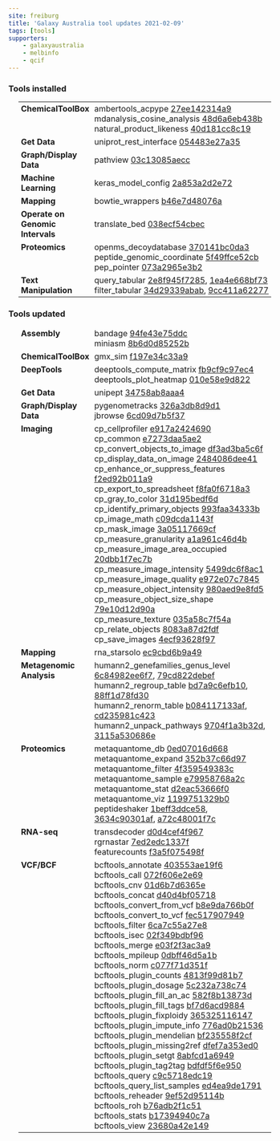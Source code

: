```yaml
---
site: freiburg
title: 'Galaxy Australia tool updates 2021-02-09'
tags: [tools]
supporters:
    - galaxyaustralia
    - melbinfo
    - qcif
---
```



<style>
  table {
    width: 100%;
    margin: 10px 20px;
  }
  table th {
    display: none;
  }
  td {
    padding: 3px 5px;
  }
  tr td:nth-child(1) {
    vertical-align: top;
    width: 25%;
  }
</style>

### Tools installed

| Section | Tool |
|---------|-----|
| **ChemicalToolBox** | ambertools_acpype [27ee142314a9](https://toolshed.g2.bx.psu.edu/view/chemteam/ambertools_acpype/27ee142314a9)<br/>mdanalysis_cosine_analysis [48d6a6eb438b](https://toolshed.g2.bx.psu.edu/view/chemteam/mdanalysis_cosine_analysis/48d6a6eb438b)<br/>natural_product_likeness [40d181cc8c19](https://toolshed.g2.bx.psu.edu/view/bgruening/natural_product_likeness/40d181cc8c19) |
| **Get Data** | uniprot_rest_interface [054483e27a35](https://toolshed.g2.bx.psu.edu/view/bgruening/uniprot_rest_interface/054483e27a35) |
| **Graph/Display Data** | pathview [03c13085aecc](https://toolshed.g2.bx.psu.edu/view/iuc/pathview/03c13085aecc) |
| **Machine Learning** | keras_model_config [2a853a2d2e72](https://toolshed.g2.bx.psu.edu/view/bgruening/keras_model_config/2a853a2d2e72) |
| **Mapping** | bowtie_wrappers [b46e7d48076a](https://toolshed.g2.bx.psu.edu/view/devteam/bowtie_wrappers/b46e7d48076a) |
| **Operate on Genomic Intervals** | translate_bed [038ecf54cbec](https://toolshed.g2.bx.psu.edu/view/galaxyp/translate_bed/038ecf54cbec) |
| **Proteomics** | openms_decoydatabase [370141bc0da3](https://toolshed.g2.bx.psu.edu/view/galaxyp/openms_decoydatabase/370141bc0da3)<br/>peptide_genomic_coordinate [5f49ffce52cb](https://toolshed.g2.bx.psu.edu/view/galaxyp/peptide_genomic_coordinate/5f49ffce52cb)<br/>pep_pointer [073a2965e3b2](https://toolshed.g2.bx.psu.edu/view/galaxyp/pep_pointer/073a2965e3b2) |
| **Text Manipulation** | query_tabular [2e8f945f7285](https://toolshed.g2.bx.psu.edu/view/iuc/query_tabular/2e8f945f7285), [1ea4e668bf73](https://toolshed.g2.bx.psu.edu/view/iuc/query_tabular/1ea4e668bf73)<br/>filter_tabular [34d29339abab](https://toolshed.g2.bx.psu.edu/view/iuc/filter_tabular/34d29339abab), [9cc411a62277](https://toolshed.g2.bx.psu.edu/view/iuc/filter_tabular/9cc411a62277) |

### Tools updated

| Section | Tool |
|---------|-----|
| **Assembly** | bandage [94fe43e75ddc](https://toolshed.g2.bx.psu.edu/view/iuc/bandage/94fe43e75ddc)<br/>miniasm [8b6d0d85252b](https://toolshed.g2.bx.psu.edu/view/iuc/miniasm/8b6d0d85252b) |
| **ChemicalToolBox** | gmx_sim [f197e34c33a9](https://toolshed.g2.bx.psu.edu/view/chemteam/gmx_sim/f197e34c33a9) |
| **DeepTools** | deeptools_compute_matrix [fb9cf9c97ec4](https://toolshed.g2.bx.psu.edu/view/bgruening/deeptools_compute_matrix/fb9cf9c97ec4)<br/>deeptools_plot_heatmap [010e58e9d822](https://toolshed.g2.bx.psu.edu/view/bgruening/deeptools_plot_heatmap/010e58e9d822) |
| **Get Data** | unipept [34758ab8aaa4](https://toolshed.g2.bx.psu.edu/view/galaxyp/unipept/34758ab8aaa4) |
| **Graph/Display Data** | pygenometracks [326a3db8d9d1](https://toolshed.g2.bx.psu.edu/view/iuc/pygenometracks/326a3db8d9d1)<br/>jbrowse [6cd09d7b5f37](https://toolshed.g2.bx.psu.edu/view/iuc/jbrowse/6cd09d7b5f37) |
| **Imaging** | cp_cellprofiler [e917a2424690](https://toolshed.g2.bx.psu.edu/view/bgruening/cp_cellprofiler/e917a2424690)<br/>cp_common [e7273daa5ae2](https://toolshed.g2.bx.psu.edu/view/bgruening/cp_common/e7273daa5ae2)<br/>cp_convert_objects_to_image [df3ad3ba5c6f](https://toolshed.g2.bx.psu.edu/view/bgruening/cp_convert_objects_to_image/df3ad3ba5c6f)<br/>cp_display_data_on_image [2484086dee41](https://toolshed.g2.bx.psu.edu/view/bgruening/cp_display_data_on_image/2484086dee41)<br/>cp_enhance_or_suppress_features [f2ed92b011a9](https://toolshed.g2.bx.psu.edu/view/bgruening/cp_enhance_or_suppress_features/f2ed92b011a9)<br/>cp_export_to_spreadsheet [f8fa0f6718a3](https://toolshed.g2.bx.psu.edu/view/bgruening/cp_export_to_spreadsheet/f8fa0f6718a3)<br/>cp_gray_to_color [31d195bedf6d](https://toolshed.g2.bx.psu.edu/view/bgruening/cp_gray_to_color/31d195bedf6d)<br/>cp_identify_primary_objects [993faa34333b](https://toolshed.g2.bx.psu.edu/view/bgruening/cp_identify_primary_objects/993faa34333b)<br/>cp_image_math [c09dcda1143f](https://toolshed.g2.bx.psu.edu/view/bgruening/cp_image_math/c09dcda1143f)<br/>cp_mask_image [3a05117669cf](https://toolshed.g2.bx.psu.edu/view/bgruening/cp_mask_image/3a05117669cf)<br/>cp_measure_granularity [a1a961c46d4b](https://toolshed.g2.bx.psu.edu/view/bgruening/cp_measure_granularity/a1a961c46d4b)<br/>cp_measure_image_area_occupied [20dbb1f7ec7b](https://toolshed.g2.bx.psu.edu/view/bgruening/cp_measure_image_area_occupied/20dbb1f7ec7b)<br/>cp_measure_image_intensity [5499dc6f8ac1](https://toolshed.g2.bx.psu.edu/view/bgruening/cp_measure_image_intensity/5499dc6f8ac1)<br/>cp_measure_image_quality [e972e07c7845](https://toolshed.g2.bx.psu.edu/view/bgruening/cp_measure_image_quality/e972e07c7845)<br/>cp_measure_object_intensity [980aed9e8fd5](https://toolshed.g2.bx.psu.edu/view/bgruening/cp_measure_object_intensity/980aed9e8fd5)<br/>cp_measure_object_size_shape [79e10d12d90a](https://toolshed.g2.bx.psu.edu/view/bgruening/cp_measure_object_size_shape/79e10d12d90a)<br/>cp_measure_texture [035a58c7f54a](https://toolshed.g2.bx.psu.edu/view/bgruening/cp_measure_texture/035a58c7f54a)<br/>cp_relate_objects [8083a87d2fdf](https://toolshed.g2.bx.psu.edu/view/bgruening/cp_relate_objects/8083a87d2fdf)<br/>cp_save_images [4ecf93628f97](https://toolshed.g2.bx.psu.edu/view/bgruening/cp_save_images/4ecf93628f97) |
| **Mapping** | rna_starsolo [ec9cbd6b9a49](https://toolshed.g2.bx.psu.edu/view/iuc/rna_starsolo/ec9cbd6b9a49) |
| **Metagenomic Analysis** | humann2_genefamilies_genus_level [6c84982ee6f7](https://toolshed.g2.bx.psu.edu/view/iuc/humann2_genefamilies_genus_level/6c84982ee6f7), [79cd822debef](https://toolshed.g2.bx.psu.edu/view/iuc/humann2_genefamilies_genus_level/79cd822debef)<br/>humann2_regroup_table [bd7a9c6efb10](https://toolshed.g2.bx.psu.edu/view/iuc/humann2_regroup_table/bd7a9c6efb10), [88ff1d78fd30](https://toolshed.g2.bx.psu.edu/view/iuc/humann2_regroup_table/88ff1d78fd30)<br/>humann2_renorm_table [b084117133af](https://toolshed.g2.bx.psu.edu/view/iuc/humann2_renorm_table/b084117133af), [cd235981c423](https://toolshed.g2.bx.psu.edu/view/iuc/humann2_renorm_table/cd235981c423)<br/>humann2_unpack_pathways [9704f1a3b32d](https://toolshed.g2.bx.psu.edu/view/iuc/humann2_unpack_pathways/9704f1a3b32d), [3115a530686e](https://toolshed.g2.bx.psu.edu/view/iuc/humann2_unpack_pathways/3115a530686e) |
| **Proteomics** | metaquantome_db [0ed07016d668](https://toolshed.g2.bx.psu.edu/view/galaxyp/metaquantome_db/0ed07016d668)<br/>metaquantome_expand [352b37c66d97](https://toolshed.g2.bx.psu.edu/view/galaxyp/metaquantome_expand/352b37c66d97)<br/>metaquantome_filter [4f359549383c](https://toolshed.g2.bx.psu.edu/view/galaxyp/metaquantome_filter/4f359549383c)<br/>metaquantome_sample [e79958768a2c](https://toolshed.g2.bx.psu.edu/view/galaxyp/metaquantome_sample/e79958768a2c)<br/>metaquantome_stat [d2eac53666f0](https://toolshed.g2.bx.psu.edu/view/galaxyp/metaquantome_stat/d2eac53666f0)<br/>metaquantome_viz [1199751329b0](https://toolshed.g2.bx.psu.edu/view/galaxyp/metaquantome_viz/1199751329b0)<br/>peptideshaker [1beff3ddce58](https://toolshed.g2.bx.psu.edu/view/galaxyp/peptideshaker/1beff3ddce58), [3634c90301af](https://toolshed.g2.bx.psu.edu/view/galaxyp/peptideshaker/3634c90301af), [a72c48001f7c](https://toolshed.g2.bx.psu.edu/view/galaxyp/peptideshaker/a72c48001f7c) |
| **RNA-seq** | transdecoder [d0d4cef4f967](https://toolshed.g2.bx.psu.edu/view/iuc/transdecoder/d0d4cef4f967)<br/>rgrnastar [7ed2edc1337f](https://toolshed.g2.bx.psu.edu/view/iuc/rgrnastar/7ed2edc1337f)<br/>featurecounts [f3a5f075498f](https://toolshed.g2.bx.psu.edu/view/iuc/featurecounts/f3a5f075498f) |
| **VCF/BCF** | bcftools_annotate [403553ae19f6](https://toolshed.g2.bx.psu.edu/view/iuc/bcftools_annotate/403553ae19f6)<br/>bcftools_call [072f606e2e69](https://toolshed.g2.bx.psu.edu/view/iuc/bcftools_call/072f606e2e69)<br/>bcftools_cnv [01d6b7d6365e](https://toolshed.g2.bx.psu.edu/view/iuc/bcftools_cnv/01d6b7d6365e)<br/>bcftools_concat [d40d4bf05718](https://toolshed.g2.bx.psu.edu/view/iuc/bcftools_concat/d40d4bf05718)<br/>bcftools_convert_from_vcf [b8e9da766b0f](https://toolshed.g2.bx.psu.edu/view/iuc/bcftools_convert_from_vcf/b8e9da766b0f)<br/>bcftools_convert_to_vcf [fec517907949](https://toolshed.g2.bx.psu.edu/view/iuc/bcftools_convert_to_vcf/fec517907949)<br/>bcftools_filter [6ca7c55a27e8](https://toolshed.g2.bx.psu.edu/view/iuc/bcftools_filter/6ca7c55a27e8)<br/>bcftools_isec [02f349bdbf96](https://toolshed.g2.bx.psu.edu/view/iuc/bcftools_isec/02f349bdbf96)<br/>bcftools_merge [e03f2f3ac3a9](https://toolshed.g2.bx.psu.edu/view/iuc/bcftools_merge/e03f2f3ac3a9)<br/>bcftools_mpileup [0dbff46d5a1b](https://toolshed.g2.bx.psu.edu/view/iuc/bcftools_mpileup/0dbff46d5a1b)<br/>bcftools_norm [c077f71d351f](https://toolshed.g2.bx.psu.edu/view/iuc/bcftools_norm/c077f71d351f)<br/>bcftools_plugin_counts [4813f99d81b7](https://toolshed.g2.bx.psu.edu/view/iuc/bcftools_plugin_counts/4813f99d81b7)<br/>bcftools_plugin_dosage [5c232a738c74](https://toolshed.g2.bx.psu.edu/view/iuc/bcftools_plugin_dosage/5c232a738c74)<br/>bcftools_plugin_fill_an_ac [582f8b13873d](https://toolshed.g2.bx.psu.edu/view/iuc/bcftools_plugin_fill_an_ac/582f8b13873d)<br/>bcftools_plugin_fill_tags [bf7d6acd9884](https://toolshed.g2.bx.psu.edu/view/iuc/bcftools_plugin_fill_tags/bf7d6acd9884)<br/>bcftools_plugin_fixploidy [365325116147](https://toolshed.g2.bx.psu.edu/view/iuc/bcftools_plugin_fixploidy/365325116147)<br/>bcftools_plugin_impute_info [776ad0b21536](https://toolshed.g2.bx.psu.edu/view/iuc/bcftools_plugin_impute_info/776ad0b21536)<br/>bcftools_plugin_mendelian [bf235558f2cf](https://toolshed.g2.bx.psu.edu/view/iuc/bcftools_plugin_mendelian/bf235558f2cf)<br/>bcftools_plugin_missing2ref [dfef7a353ed0](https://toolshed.g2.bx.psu.edu/view/iuc/bcftools_plugin_missing2ref/dfef7a353ed0)<br/>bcftools_plugin_setgt [8abfcd1a6949](https://toolshed.g2.bx.psu.edu/view/iuc/bcftools_plugin_setgt/8abfcd1a6949)<br/>bcftools_plugin_tag2tag [bdfdf5f6e950](https://toolshed.g2.bx.psu.edu/view/iuc/bcftools_plugin_tag2tag/bdfdf5f6e950)<br/>bcftools_query [c9c5718edc19](https://toolshed.g2.bx.psu.edu/view/iuc/bcftools_query/c9c5718edc19)<br/>bcftools_query_list_samples [ed4ea9de1791](https://toolshed.g2.bx.psu.edu/view/iuc/bcftools_query_list_samples/ed4ea9de1791)<br/>bcftools_reheader [9ef52d95114b](https://toolshed.g2.bx.psu.edu/view/iuc/bcftools_reheader/9ef52d95114b)<br/>bcftools_roh [b76adb2f1c51](https://toolshed.g2.bx.psu.edu/view/iuc/bcftools_roh/b76adb2f1c51)<br/>bcftools_stats [b17394940c7a](https://toolshed.g2.bx.psu.edu/view/iuc/bcftools_stats/b17394940c7a)<br/>bcftools_view [23680a42e149](https://toolshed.g2.bx.psu.edu/view/iuc/bcftools_view/23680a42e149) |
